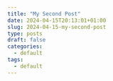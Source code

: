 ```yaml
---
title: "My Second Post"
date: 2024-04-15T20:13:01+01:00
slug: 2024-04-15-my-second-post
type: posts
draft: false
categories:
  - default
tags:
  - default
---
```

